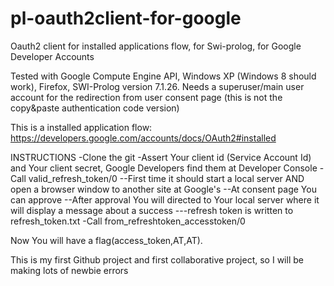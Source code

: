 pl-oauth2client-for-google
==========================

Oauth2 client for installed applications flow, for Swi-prolog, for Google Developer Accounts 

Tested with Google Compute Engine API, Windows XP (Windows 8 should work), Firefox, SWI-Prolog version 7.1.26. Needs a superuser/main user account for the redirection from user consent page (this is not the copy&paste authentication code version)

This is a installed application flow: https://developers.google.com/accounts/docs/OAuth2#installed

INSTRUCTIONS
-Clone the git
-Assert Your client id (Service Account Id) and Your client secret,  Google Developers find them   at Developer Console
-Call valid_refresh_token/0
--First time it should start a local server AND open a browser window to another site at Google's
--At consent page You can approve
--After approval You will directed to Your local server where it will display a message about a success
---refresh token is written to refresh_token.txt 
-Call from_refreshtoken_accesstoken/0

Now You will have a flag(access_token,AT,AT).


This is my first Github project and first collaborative project, so I will be making lots of newbie errors
